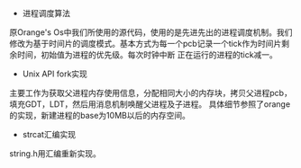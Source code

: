 - 进程调度算法

原Orange's Os中我们所使用的源代码，使用的是先进先出的进程调度机制。我们修改为基于时间片的调度模式。基本方式为每一个pcb记录一个tick作为时间片剩余时间，初始值为进程的优先级。每次时钟中断
正在运行的进程的tick减一。

- Unix API fork实现

主要工作为获取父进程内存使用信息，分配相同大小的内存块，拷贝父进程pcb，填充GDT，LDT，然后用消息机制唤醒父进程及子进程。
具体细节参照了orange的实现，新建进程的base为10MB以后的内存空间。

- strcat汇编实现

string.h用汇编重新实现。